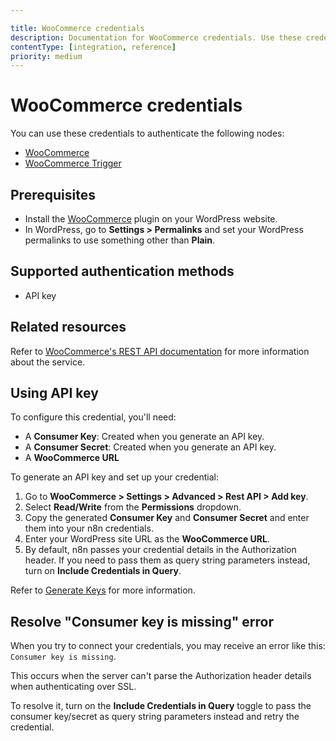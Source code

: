 ```yaml
---

title: WooCommerce credentials
description: Documentation for WooCommerce credentials. Use these credentials to authenticate WooCommerce in n8n, a workflow automation platform.
contentType: [integration, reference]
priority: medium
---
```


# WooCommerce credentials

You can use these credentials to authenticate the following nodes:

- [WooCommerce](/integrations/builtin/app-nodes/n8n-nodes-base.woocommerce.md)
- [WooCommerce Trigger](/integrations/builtin/trigger-nodes/n8n-nodes-base.woocommercetrigger.md)

## Prerequisites

- Install the [WooCommerce](https://woocommerce.com/) plugin on your WordPress website.
- In WordPress, go to **Settings > Permalinks** and set your WordPress permalinks to use something other than **Plain**.

## Supported authentication methods

- API key

## Related resources

Refer to [WooCommerce's REST API documentation](https://developer.woocommerce.com/docs/getting-started-with-the-woocommerce-rest-api/) for more information about the service.

## Using API key

To configure this credential, you'll need:

- A **Consumer Key**: Created when you generate an API key.
- A **Consumer Secret**: Created when you generate an API key.
- A **WooCommerce URL**

To generate an API key and set up your credential:

1. Go to **WooCommerce > Settings > Advanced > Rest API > Add key**.
2. Select **Read/Write** from the **Permissions** dropdown.
3. Copy the generated **Consumer Key** and **Consumer Secret** and enter them into your n8n credentials.
4. Enter your WordPress site URL as the **WooCommerce URL**.
5. By default, n8n passes your credential details in the Authorization header. If you need to pass them as query string parameters instead, turn on **Include Credentials in Query**.

Refer to [Generate Keys](https://developer.woocommerce.com/docs/getting-started-with-the-woocommerce-rest-api/#3-generate-keys) for more information.

## Resolve "Consumer key is missing" error

When you try to connect your credentials, you may receive an error like this: `Consumer key is missing`.

This occurs when the server can't parse the Authorization header details when authenticating over SSL.

To resolve it, turn on the **Include Credentials in Query** toggle to pass the consumer key/secret as query string parameters instead and retry the credential.
